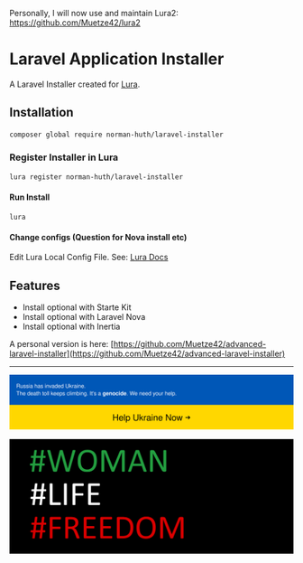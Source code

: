 Personally, I will now use and maintain Lura2:  
https://github.com/Muetze42/lura2

# Laravel Application Installer

A Laravel Installer created for [Lura](https://github.com/Muetze42/lura).

## Installation

```shell
composer global require norman-huth/laravel-installer
```

### Register Installer in Lura

```shell
lura register norman-huth/laravel-installer
```

#### Run Install

```shell
lura
```

#### Change configs (Question for Nova install etc)

Edit Lura Local Config File. See: [Lura Docs](https://github.com/Muetze42/lura#edit-installer-config)

## Features

* Install optional with Starte Kit
* Install optional with Laravel Nova
* Install optional with Inertia

A personal version is here: [https://github.com/Muetze42/advanced-laravel-installer](https://github.com/Muetze42/advanced-laravel-installer)

---

[![Stand With Ukraine](https://raw.githubusercontent.com/vshymanskyy/StandWithUkraine/main/banner2-direct.svg)](https://vshymanskyy.github.io/StandWithUkraine/)

[![Woman. Life. Freedom.](https://raw.githubusercontent.com/Muetze42/Muetze42/2033b219c6cce0cb656c34da5246434c27919bcd/files/iran-banner-big.svg)](https://linktr.ee/CurrentPetitionsFreeIran)
